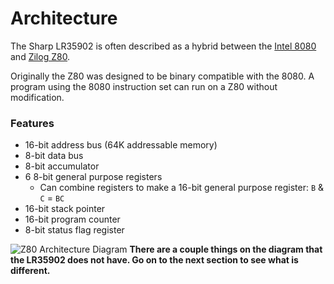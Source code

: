# Architecture

The Sharp LR35902 is often described as a hybrid between the [Intel 8080](http://en.wikipedia.org/wiki/Intel_8080) and [Zilog Z80](http://en.wikipedia.org/wiki/Zilog_Z80).

Originally the Z80 was designed to be binary compatible with the 8080. A program using the 8080 instruction set can run on a Z80 without modification.

### Features
- 16-bit address bus (64K addressable memory)
- 8-bit data bus
- 8-bit accumulator
- 6 8-bit general purpose registers
    + Can combine registers to make a 16-bit general purpose register: `B` & `C` = `BC`
- 16-bit stack pointer
- 16-bit program counter
- 8-bit status flag register

![Z80 Architecture Diagram](https://raw.github.com/spencersteers/game-boy-development-book/master/assets/z80-arch.png)
**There are a couple things on the diagram that the LR35902 does not have. Go on to the next section to see what is different.**
